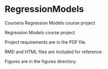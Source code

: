 # RegressionModels
Coursera Regression Models course project

Regression Models course project

Project requirements are in the PDF file.

RMD and HTML files are included for reference.

Figures are in the figures directory.
